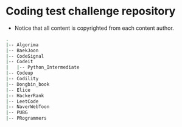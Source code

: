 # Coding test challenge repository

- Notice that all content is copyrighted from each content author.

```bash
.
|-- Algorima
|-- BaekJoon
|-- CodeSignal
|-- Codeit
|   |-- Python_Intermediate
|-- Codeup
|-- Codility
|-- Dongbin_book   
|-- Elice
|-- HackerRank
|-- LeetCode
|-- NaverWebToon
|-- PUBG
|-- PRogrammers

```

